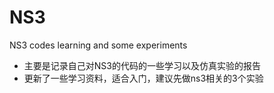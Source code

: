 # NS3
NS3 codes learning and some experiments

* 主要是记录自己对NS3的代码的一些学习以及仿真实验的报告
* 更新了一些学习资料，适合入门，建议先做ns3相关的3个实验
